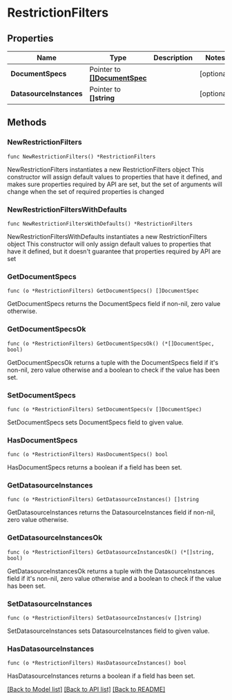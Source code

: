 # RestrictionFilters

## Properties

Name | Type | Description | Notes
------------ | ------------- | ------------- | -------------
**DocumentSpecs** | Pointer to [**[]DocumentSpec**](DocumentSpec.md) |  | [optional] 
**DatasourceInstances** | Pointer to **[]string** |  | [optional] 

## Methods

### NewRestrictionFilters

`func NewRestrictionFilters() *RestrictionFilters`

NewRestrictionFilters instantiates a new RestrictionFilters object
This constructor will assign default values to properties that have it defined,
and makes sure properties required by API are set, but the set of arguments
will change when the set of required properties is changed

### NewRestrictionFiltersWithDefaults

`func NewRestrictionFiltersWithDefaults() *RestrictionFilters`

NewRestrictionFiltersWithDefaults instantiates a new RestrictionFilters object
This constructor will only assign default values to properties that have it defined,
but it doesn't guarantee that properties required by API are set

### GetDocumentSpecs

`func (o *RestrictionFilters) GetDocumentSpecs() []DocumentSpec`

GetDocumentSpecs returns the DocumentSpecs field if non-nil, zero value otherwise.

### GetDocumentSpecsOk

`func (o *RestrictionFilters) GetDocumentSpecsOk() (*[]DocumentSpec, bool)`

GetDocumentSpecsOk returns a tuple with the DocumentSpecs field if it's non-nil, zero value otherwise
and a boolean to check if the value has been set.

### SetDocumentSpecs

`func (o *RestrictionFilters) SetDocumentSpecs(v []DocumentSpec)`

SetDocumentSpecs sets DocumentSpecs field to given value.

### HasDocumentSpecs

`func (o *RestrictionFilters) HasDocumentSpecs() bool`

HasDocumentSpecs returns a boolean if a field has been set.

### GetDatasourceInstances

`func (o *RestrictionFilters) GetDatasourceInstances() []string`

GetDatasourceInstances returns the DatasourceInstances field if non-nil, zero value otherwise.

### GetDatasourceInstancesOk

`func (o *RestrictionFilters) GetDatasourceInstancesOk() (*[]string, bool)`

GetDatasourceInstancesOk returns a tuple with the DatasourceInstances field if it's non-nil, zero value otherwise
and a boolean to check if the value has been set.

### SetDatasourceInstances

`func (o *RestrictionFilters) SetDatasourceInstances(v []string)`

SetDatasourceInstances sets DatasourceInstances field to given value.

### HasDatasourceInstances

`func (o *RestrictionFilters) HasDatasourceInstances() bool`

HasDatasourceInstances returns a boolean if a field has been set.


[[Back to Model list]](../README.md#documentation-for-models) [[Back to API list]](../README.md#documentation-for-api-endpoints) [[Back to README]](../README.md)



